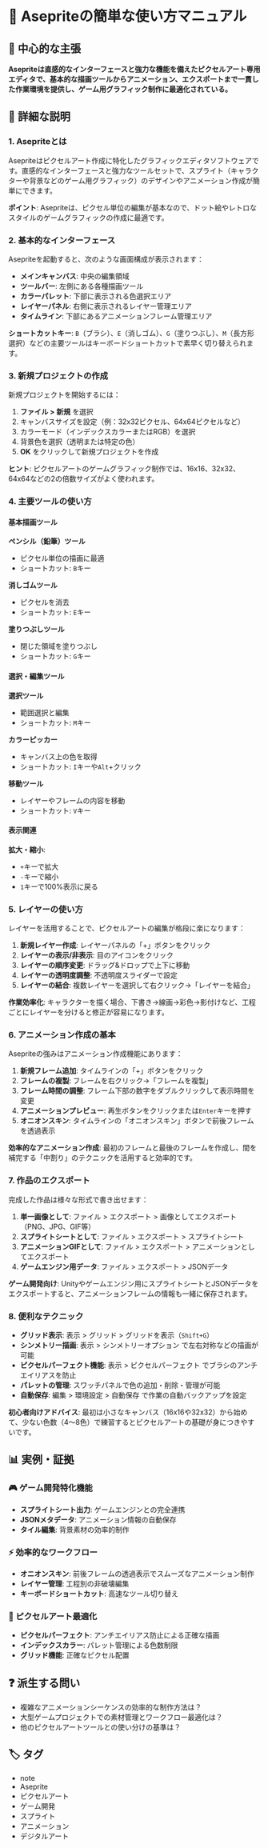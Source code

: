 # 🎨 Asepriteの簡単な使い方マニュアル

## 🎯 中心的な主張
**Asepriteは直感的なインターフェースと強力な機能を備えたピクセルアート専用エディタで、基本的な描画ツールからアニメーション、エクスポートまで一貫した作業環境を提供し、ゲーム用グラフィック制作に最適化されている。**

## 📖 詳細な説明

### 1. Asepriteとは

Asepriteはピクセルアート作成に特化したグラフィックエディタソフトウェアです。直感的なインターフェースと強力なツールセットで、スプライト（キャラクターや背景などのゲーム用グラフィック）のデザインやアニメーション作成が簡単にできます。

**ポイント**: Asepriteは、ピクセル単位の編集が基本なので、ドット絵やレトロなスタイルのゲームグラフィックの作成に最適です。

### 2. 基本的なインターフェース

Asepriteを起動すると、次のような画面構成が表示されます：

- **メインキャンバス**: 中央の編集領域
- **ツールバー**: 左側にある各種描画ツール
- **カラーパレット**: 下部に表示される色選択エリア
- **レイヤーパネル**: 右側に表示されるレイヤー管理エリア
- **タイムライン**: 下部にあるアニメーションフレーム管理エリア

**ショートカットキー**: `B`（ブラシ）、`E`（消しゴム）、`G`（塗りつぶし）、`M`（長方形選択）などの主要ツールはキーボードショートカットで素早く切り替えられます。

### 3. 新規プロジェクトの作成

新規プロジェクトを開始するには：

1. **ファイル > 新規** を選択
2. キャンバスサイズを設定（例：32x32ピクセル、64x64ピクセルなど）
3. カラーモード（インデックスカラーまたはRGB）を選択
4. 背景色を選択（透明または特定の色）
5. **OK** をクリックして新規プロジェクトを作成

**ヒント**: ピクセルアートのゲームグラフィック制作では、16x16、32x32、64x64などの2の倍数サイズがよく使われます。

### 4. 主要ツールの使い方

#### 基本描画ツール

**ペンシル（鉛筆）ツール**
- ピクセル単位の描画に最適
- ショートカット: `B`キー

**消しゴムツール**
- ピクセルを消去
- ショートカット: `E`キー

**塗りつぶしツール**
- 閉じた領域を塗りつぶし
- ショートカット: `G`キー

#### 選択・編集ツール

**選択ツール**
- 範囲選択と編集
- ショートカット: `M`キー

**カラーピッカー**
- キャンバス上の色を取得
- ショートカット: `I`キーや`Alt`+クリック

**移動ツール**
- レイヤーやフレームの内容を移動
- ショートカット: `V`キー

#### 表示関連

**拡大・縮小**:
- `+`キーで拡大
- `-`キーで縮小
- `1`キーで100%表示に戻る

### 5. レイヤーの使い方

レイヤーを活用することで、ピクセルアートの編集が格段に楽になります：

1. **新規レイヤー作成**: レイヤーパネルの「+」ボタンをクリック
2. **レイヤーの表示/非表示**: 目のアイコンをクリック
3. **レイヤーの順序変更**: ドラッグ&ドロップで上下に移動
4. **レイヤーの透明度調整**: 不透明度スライダーで設定
5. **レイヤーの結合**: 複数レイヤーを選択して右クリック→「レイヤーを結合」

**作業効率化**: キャラクターを描く場合、下書き→線画→彩色→影付けなど、工程ごとにレイヤーを分けると修正が容易になります。

### 6. アニメーション作成の基本

Asepriteの強みはアニメーション作成機能にあります：

1. **新規フレーム追加**: タイムラインの「+」ボタンをクリック
2. **フレームの複製**: フレームを右クリック→「フレームを複製」
3. **フレーム時間の調整**: フレーム下部の数字をダブルクリックして表示時間を変更
4. **アニメーションプレビュー**: 再生ボタンをクリックまたは`Enter`キーを押す
5. **オニオンスキン**: タイムラインの「オニオンスキン」ボタンで前後フレームを透過表示

**効率的なアニメーション作成**: 最初のフレームと最後のフレームを作成し、間を補完する「中割り」のテクニックを活用すると効率的です。

### 7. 作品のエクスポート

完成した作品は様々な形式で書き出せます：

1. **単一画像として**: ファイル > エクスポート > 画像としてエクスポート（PNG、JPG、GIF等）
2. **スプライトシートとして**: ファイル > エクスポート > スプライトシート
3. **アニメーションGIFとして**: ファイル > エクスポート > アニメーションとしてエクスポート
4. **ゲームエンジン用データ**: ファイル > エクスポート > JSONデータ

**ゲーム開発向け**: Unityやゲームエンジン用にスプライトシートとJSONデータをエクスポートすると、アニメーションフレームの情報も一緒に保存されます。

### 8. 便利なテクニック

- **グリッド表示**: 表示 > グリッド > グリッドを表示（`Shift+G`）
- **シンメトリー描画**: 表示 > シンメトリーオプション で左右対称などの描画が可能
- **ピクセルパーフェクト機能**: 表示 > ピクセルパーフェクト でブラシのアンチエイリアスを防止
- **パレットの管理**: スワッチパネルで色の追加・削除・管理が可能
- **自動保存**: 編集 > 環境設定 > 自動保存 で作業の自動バックアップを設定

**初心者向けアドバイス**: 最初は小さなキャンバス（16x16や32x32）から始めて、少ない色数（4〜8色）で練習するとピクセルアートの基礎が身につきやすいです。

## 📊 実例・証拠

### 🎮 ゲーム開発特化機能
- **スプライトシート出力**: ゲームエンジンとの完全連携
- **JSONメタデータ**: アニメーション情報の自動保存
- **タイル編集**: 背景素材の効率的制作

### ⚡ 効率的なワークフロー
- **オニオンスキン**: 前後フレームの透過表示でスムーズなアニメーション制作
- **レイヤー管理**: 工程別の非破壊編集
- **キーボードショートカット**: 高速なツール切り替え

### 🎨 ピクセルアート最適化
- **ピクセルパーフェクト**: アンチエイリアス防止による正確な描画
- **インデックスカラー**: パレット管理による色数制限
- **グリッド機能**: 正確なピクセル配置

## ❓ 派生する問い
- 複雑なアニメーションシーケンスの効率的な制作方法は？
- 大型ゲームプロジェクトでの素材管理とワークフロー最適化は？
- 他のピクセルアートツールとの使い分けの基準は？

## 🏷️ タグ

- note
- Aseprite
- ピクセルアート
- ゲーム開発
- スプライト
- アニメーション
- デジタルアート